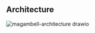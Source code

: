 ## Architecture

![magambell-architecture drawio](https://github.com/user-attachments/assets/0751c8ec-6b5b-4884-a73c-c40f5abe7db4)
